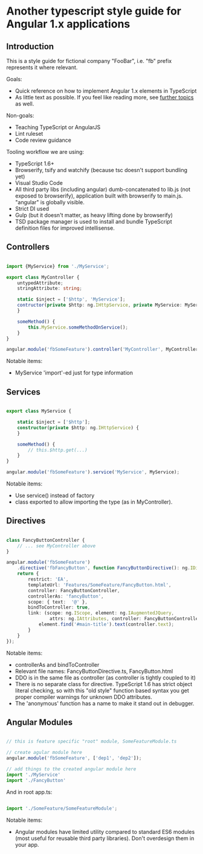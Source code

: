 # Another typescript style guide for Angular 1.x applications

## Introduction

This is a style guide for fictional company "FooBar", i.e. "fb" prefix represents
it where relevant.

Goals:
 - Quick reference on how to implement Angular 1.x elements in TypeScript
 - As little text as possible. If you feel like reading more, see [further topics](https://github.com/vivainio/typescript-ng1-style/blob/master/further_topics.md) as well.

Non-goals:
 - Teaching TypeScript or AngularJS
 - Lint ruleset
 - Code review guidance

Tooling workflow we are using:
 - TypeScript 1.6+
 - Browserify, tsify and watchify (because tsc doesn't support bundling yet)
 - Visual Studio Code
 - All third party libs (including angular) dumb-concatenated to lib.js (not exposed to browserify),
   application built with browserify to main.js. "angular" is globally visible.
 - Strict DI used
 - Gulp (but it doesn't matter, as heavy lifting done by browserify)
 - TSD package manager is used to install and bundle TypeScript definition files for improved intellisense.

## Controllers

```typescript

import {MyService} from './MyService';

export class MyController {
	untypedAttribute;
	stringAttribute: string;

	static $inject = ['$http', 'MyService'];
	contructor(private $http: ng.IHttpService, private MyService: MyService) {
	}

	someMethod() {
		this.MyService.someMethodOnService();
	}
}

angular.module('fbSomeFeature').controller('MyController', MyController);

```

Notable items:
 - MyService 'import'-ed just for type information

## Services

```typescript

export class MyService {

	static $inject = ['$http'];
	constructor(private $http: ng.IHttpService) {
	}

	someMethod() {
		// this.$http.get(...)
	}
}

angular.module('fbSomeFeature').service('MyService', MyService);
```

Notable items:
 - Use service() instead of factory
 - class exported to allow importing the type (as in MyController).

## Directives

```typescript

class FancyButtonController {
    // ... see MyController above
}

angular.module('fbSomeFeature')
	.directive('fbFancyButton', function FancyButtonDirective(): ng.IDirective {
	return {
	    restrict: 'EA',
	    templateUrl: 'Features/SomeFeature/FancyButton.html',
	    controller: FancyButtonController,
	    controllerAs: 'fancyButton',
	    scope: { text:  '@' },
	    bindToController: true,
	    link: (scope: ng.IScope, element: ng.IAugmentedJQuery,
	            attrs: ng.IAttributes, controller: FancyButtonController) => {
	        element.find('#main-title').text(controller.text);
	    }
	}
});


```

Notable items:

 - controllerAs and bindToController
 - Relevant file names: FancyButtonDirective.ts, FancyButton.html
 - DDO is in the same file as controller (as controller is tightly coupled to it)
 - There is no separate class for directive. TypeScript 1.6 has strict object literal checking,
   so with this "old style" function based syntax you get proper compiler warnings for unknown
   DDO attributes.
 - The 'anonymous' function has a name to make it stand out in debugger.

## Angular Modules

```typescript

// this is feature specific "root" module, SomeFeatureModule.ts

// create agular module here
angular.module('fbSomeFeature', ['dep1', 'dep2']);

// add things to the created angular module here
import './MyService'
import './FancyButton'

```

And in root app.ts:

```typescript

import './SomeFeature/SomeFeatureModule';

```

Notable items:

- Angular modules have limited utility compared to standard ES6
  modules (most useful for reusable third party libraries).
  Don't overdesign them in your app.
